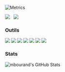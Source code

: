 ![Metrics](https://metrics.lecoq.io/mbourand?template=classic&base.community=0&people=1&lines=1&languages=1&achievements=1&projects=1&languages.ignored=php%2C%20html%2C%20css%2C%20Assembly%2C%20Shell&languages.limit=6&languages.sections=most-used&languages.colors=github&languages.threshold=0%25&languages.indepth=false&languages.categories=markup%2C%20programming&languages.recent.categories=markup%2C%20programming&languages.recent.load=300&languages.recent.days=14&people.limit=26&people.size=28&people.types=followers%2C%20following&people.identicons=false&people.shuffle=false&projects.limit=4&projects.descriptions=false&achievements.threshold=C&achievements.secrets=true&achievements.display=compact&achievements.limit=0&config.timezone=Europe%2FParis&config.display=large)

<a href="https://github.com/mbourand?tab=repositories"><img src="https://1337-readme.vercel.app/api/profile?cursus=42cursus&dark=true&leet_logo=hide&login=mbourand"></a>&nbsp;&nbsp;&nbsp;<img src="https://github-readme-stats.vercel.app/api/top-langs/?username=mbourand&hide=PHP&theme=dark" />

### Outils

<img src="https://img.shields.io/badge/-VS%20Code-blue?label=%20&logo=Visual%20Studio%20Code&labelColor=gray&logoColor=31A4F1&style=for-the-badge&logoWidth=15">&nbsp;<img src="https://img.shields.io/badge/-C/C++-31A4F1?label=%20&logo=C&labelColor=gray&logoColor=31A4F1&style=for-the-badge&logoWidth=15">&nbsp;<img src="https://img.shields.io/badge/-Java-FF9300?label=%20&logo=Java&labelColor=gray&logoColor=FFFFFF&style=for-the-badge&logoWidth=15">&nbsp;<img src="https://img.shields.io/badge/-Shell-4EAA25?label=%20&logo=GNU%20Bash&labelColor=gray&logoColor=FFFFFF&style=for-the-badge&logoWidth=15">&nbsp;<img src="https://img.shields.io/badge/-Windows-0078D6?label=%20&logo=Windows&labelColor=gray&logoColor=0078D6&style=for-the-badge&logoWidth=15">&nbsp;<img src="https://img.shields.io/badge/-Linux-0078D6?label=%20&logo=Linux&labelColor=gray&logoColor=FFFFFF&style=for-the-badge&logoWidth=15">&nbsp;<img src="https://img.shields.io/badge/-GitHub-24292E?label=%20&logo=GitHUb&labelColor=gray&logoColor=FFFFFF&style=for-the-badge&logoWidth=15">

### Stats

<img src="https://github-readme-stats.vercel.app/api?username=mbourand&&show_icons=true&line_height=27&v=5&theme=dark&hide=contribs,issues&count_private=true" alt="mbourand's GitHub Stats" />
